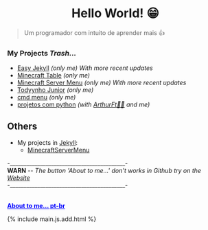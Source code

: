 <h1 align="center"> Hello World! 😁</h1>

> Um programador com intuito de aprender mais 👍

### My Projects _Trash..._

- [Easy Jekyll](https://github.com/RamiresOliv/Easy_Jekyll) _(only me)_ _With more recent updates_
- [Minecraft Table](https://github.com/RamiresOliv/MinecraftTable) _(only me)_
- [Minecraft Server Menu](https://github.com/RamiresOliv/MinecraftServerMenu) _(only me)_ _With more recent updates_
- [Todyynho Junior](https://github.com/RamiresOliv/Todyynho-Junior) _(only me)_
- [cmd menu](https://github.com/RamiresOliv/cmd_menu) _(only me)_
- [projetos com python](https://github.com/RamiresOliv/projetos-com-python) _(with [ArthurFt👩‍🦲](https://github.com/ArthurFt) and me)_

## Others

- My projects in [Jekyll](https://jekyllrb.com):<br>
  - [MinecraftServerMenu](https://RamiresOliv.github.io/MinecraftServerMenu)

<p id="RemoveMe">-__________________________________________-<br><b>WARN</b> -- <i>The button 'About to me...' don't works in Github try on the <a href="https://RamiresOliv.github.io/ramiresoliv">Website</a></i><br>-__________________________________________-</p><strong><br><ins id="abouttome" onclick="abouttome()" style="cursor: pointer; color: blue;">About to me... pt-br</ins></strong>
<br>

<div id="abouttome_text"></div>

{% include main.js.add.html %}
